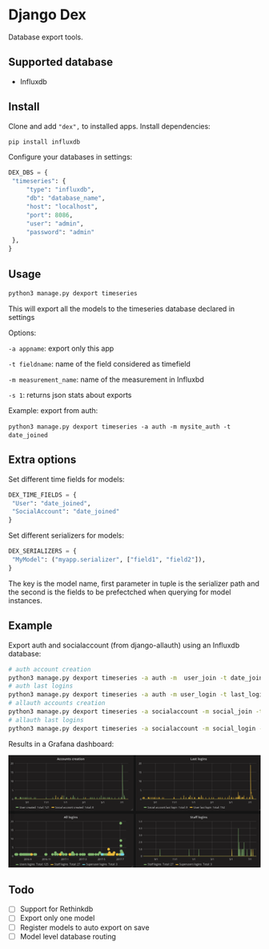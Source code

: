 # Django Dex

Database export tools.

## Supported database

- Influxdb

## Install

Clone and add `"dex",` to installed apps. Install dependencies:

   ```bash
   pip install influxdb
   ```

Configure your databases in settings:

   ```python
   DEX_DBS = {
    "timeseries": {
        "type": "influxdb",
        "db": "database_name",
        "host": "localhost",
        "port": 8086,
        "user": "admin",
        "password": "admin"
    },
   }
   ```
   
## Usage

   ```bash
   python3 manage.py dexport timeseries
   ```
   
This will export all the models to the timeseries database declared in settings

Options:

`-a appname`: export only this app

`-t fieldname`: name of the field considered as timefield

`-m measurement_name`: name of the measurement in Influxbd

`-s 1`: returns json stats about exports

Example: export from auth:

`python3 manage.py dexport timeseries -a auth -m mysite_auth -t date_joined`

## Extra options

Set different time fields for models:

   ```python
   DEX_TIME_FIELDS = {
    "User": "date_joined",
    "SocialAccount": "date_joined"
   }
   ```
 
 Set different serializers for models:
 
   ```python
   DEX_SERIALIZERS = {
    "MyModel": ("myapp.serializer", ["field1", "field2"]),
   }
   ```
   
The key is the model name, first parameter in tuple is the serializer path and the second is the fields to be prefectched when
querying for model instances.

## Example

Export auth and socialaccount (from django-allauth) using an Influxdb database:

   ```bash
   # auth account creation
   python3 manage.py dexport timeseries -a auth -m  user_join -t date_joined
   # auth last logins
   python3 manage.py dexport timeseries -a auth -m user_login -t last_login
   # allauth accounts creation
   python3 manage.py dexport timeseries -a socialaccount -m social_join -t date_joined
   # allauth last logins
   python3 manage.py dexport timeseries -a socialaccount -m social_login -t last_login
   ```

Results in a Grafana dashboard:

![Dex auth dashboard screenshot](https://github.com/synw/django-dex/raw/master/doc/img/screenshot.png)

## Todo

- [ ] Support for Rethinkdb
- [ ] Export only one model
- [ ] Register models to auto export on save
- [ ] Model level database routing
